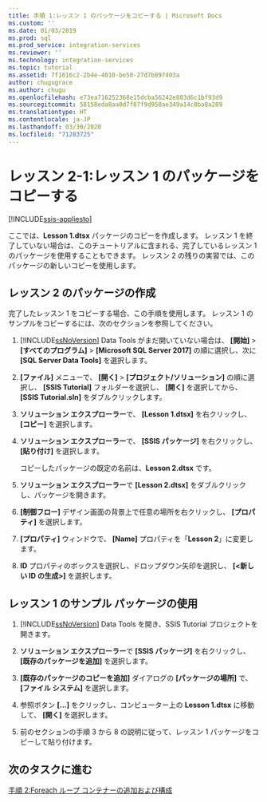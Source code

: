 ```yaml
---
title: 手順 1:レッスン 1 のパッケージをコピーする | Microsoft Docs
ms.custom: ''
ms.date: 01/03/2019
ms.prod: sql
ms.prod_service: integration-services
ms.reviewer: ''
ms.technology: integration-services
ms.topic: tutorial
ms.assetid: 7f1616c2-2b4e-4010-be50-27d7b897403a
author: chugugrace
ms.author: chugu
ms.openlocfilehash: e73ea716252368e15dcba56242e803d6c1bf93d9
ms.sourcegitcommit: 58158eda0aa0d7f87f9d958ae349a14c0ba8a209
ms.translationtype: HT
ms.contentlocale: ja-JP
ms.lasthandoff: 03/30/2020
ms.locfileid: "71283725"
---
```

# <a name="lesson-2-1-copy-the-lesson-1-package"></a>レッスン 2-1:レッスン 1 のパッケージをコピーする

[!INCLUDE[ssis-appliesto](../includes/ssis-appliesto-ssvrpluslinux-asdb-asdw-xxx.md)]



ここでは、**Lesson 1.dtsx** パッケージのコピーを作成します。 レッスン 1 を終了していない場合は、このチュートリアルに含まれる、完了しているレッスン 1 のパッケージを使用することもできます。 レッスン 2 の残りの実習では、このパッケージの新しいコピーを使用します。  
  
## <a name="create-the-lesson-2-package"></a>レッスン 2 のパッケージの作成  

完了したレッスン 1 をコピーする場合、この手順を使用します。  レッスン 1 のサンプルをコピーするには、次のセクションを参照してください。
  
1.  [!INCLUDE[ssNoVersion](../includes/ssnoversion-md.md)] Data Tools がまだ開いていない場合は、 **[開始]**  >  **[すべてのプログラム]**  >  **[Microsoft SQL Server 2017]** の順に選択し、次に **[SQL Server Data Tools]** を選択します。  
  
2.  **[ファイル]** メニューで、 **[開く]**  >  **[プロジェクト/ソリューション]** の順に選択し、 **[SSIS Tutorial]** フォルダーを選択し、 **[開く]** を選択してから、 **[SSIS Tutorial.sln]** をダブルクリックします。  
  
3.  **ソリューション エクスプローラー**で、 **[Lesson 1.dtsx]** を右クリックし、 **[コピー]** を選択します。  
  
4.  **ソリューション エクスプローラー**で、 **[SSIS パッケージ]** を右クリックし、 **[貼り付け]** を選択します。  
  
    コピーしたパッケージの既定の名前は、**Lesson 2.dtsx** です。  
  
5.  **ソリューション エクスプローラー**で **[Lesson 2.dtsx]** をダブルクリックし、パッケージを開きます。  
  
6.  **[制御フロー]** デザイン画面の背景上で任意の場所を右クリックし、 **[プロパティ]** を選択します。  
  
7.  **[プロパティ]** ウィンドウで、 **[Name]** プロパティを「**Lesson 2**」に変更します。  
  
8.  **ID** プロパティのボックスを選択し、ドロップダウン矢印を選択し、 **[\<新しい ID の生成>]** を選択します。  
  
## <a name="use-the-sample-lesson-1-package"></a>レッスン 1 のサンプル パッケージの使用  
  
1.  [!INCLUDE[ssNoVersion](../includes/ssnoversion-md.md)] Data Tools を開き、SSIS Tutorial プロジェクトを開きます。  
  
2.  **ソリューション エクスプローラー**で **[SSIS パッケージ]** を右クリックし、 **[既存のパッケージを追加]** を選択します。  
  
3.  **[既存のパッケージのコピーを追加]** ダイアログの **[パッケージの場所]** で、 **[ファイル システム]** を選択します。  
  
4.  参照ボタン **[...]** をクリックし、コンピューター上の **Lesson 1.dtsx** に移動して、 **[開く]** を選択します。  
  
5.  前のセクションの手順 3 から 8 の説明に従って、レッスン 1 パッケージをコピーして貼り付けます。  
  
## <a name="go-to-next-task"></a>次のタスクに進む

[手順 2:Foreach ループ コンテナーの追加および構成](../integration-services/lesson-2-2-adding-and-configuring-the-foreach-loop-container.md)  
  
